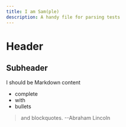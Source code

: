 ```yaml
---
title: I am Sam(ple)
description: A handy file for parsing tests
---
```


# Header
## Subheader
I should be Markdown content

- complete
- with
- bullets

> and blockquotes. --Abraham Lincoln

